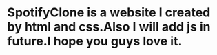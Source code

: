 # SpotifyClone is a website I created by html and css.Also I will add js in future.I hope you guys love it.
